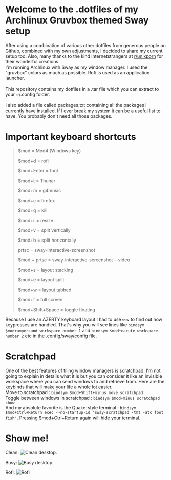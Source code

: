 # Welcome to the .dotfiles of my Archlinux Gruvbox themed Sway setup

After using a combination of various other dotfiles from generous people on Github, combined with my own adjustments, I decided to share my current setup too. Also, many thanks to the kind internetstrangers at <A HREF="https://www.reddit.com/r/unixporn/">r/unixporn</A> for their wonderful creations.<BR />
I'm running Archlinux with Sway as my window manager. I used the "gruvbox" colors as much as possible.  Rofi is used as an application launcher.<BR />
<BR />
This repository contains my dotfiles in a .tar file which you can extract to your ~/.config folder.<BR />
<BR />
I also added a file called packages.txt containing all the packages I currently have installed.  If I ever break my system it can be a useful list to have.  You probably don't need all those packages.

# Important keyboard shortcuts
> $mod = Mod4 (Windows key)
> 
> $mod+d = rofi
> 
> $mod+Enter = foot
> 
> $mod+t = Thunar
> 
> $mod+m = g4music
>
> $mod+c = firefox
> 
> $mod+q = kill
> 
> $mod+r = resize
> 
> $mod+v = split vertically
> 
> $mod+b = split horizontally
>
> prtsc = sway-interactive-screenshot
>
> $mod + prtsc = sway-interactive-screenshot --video
>
> $mod+s = layout stacking
>
> $mod+e = layout split
>
> $mod+w = layout tabbed
>
> $mod+f = full screen
>
> $mod+Shift+Space = toggle floating

Because I use an AZERTY keyboard layout I had to use ```wev``` to find out how keypresses are handled.  That's why you will see lines like ```bindsym $mod+ampersand workspace number 1``` and ```bindsym $mod+eacute workspace number 2``` etc in the .config/sway/config file.<BR />


# Scratchpad
One of the best features of tiling window managers is scratchpad.  I'm not going to explain in details what it is but you can consider it like an invisible workspace where you can send windows to and retrieve from.  Here are the keybinds that will make your life a whole lot easier.<BR />
Move to scratchpad : ```bindsym $mod+Shift+minus move scratchpad```<BR />
Toggle between windows in scratchpad : ```bindsym $mod+minus scratchpad show```<BR />
And my absolute favorite is the Quake-style terminal : ```bindsym $mod+Ctrl+Return exec --no-startup-id "sway-scratchpad -tmt -atc foot fish"```. Pressing $mod+Ctrl+Return again will hide your terminal.  <BR />

# Show me!
Clean:
![Clean desktop.](https://github.com/himselfish/dotfiles/blob/main/desktop_clean.png)

Busy:
![Busy desktop.](https://github.com/himselfish/dotfiles/blob/main/desktop_fake_busy.png)

Rofi:
![Rofi](https://github.com/himselfish/dotfiles/blob/main/desktop_rofi.png)
